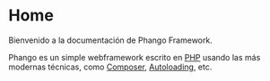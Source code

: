 # Home

Bienvenido a la documentación de Phango Framework.

Phango es un simple webframework escrito en [PHP](http://www.php.net) usando las más modernas técnicas, como [Composer](https://getcomposer.org/), [Autoloading](http://php.net/manual/en/language.oop5.autoload.php), etc.






